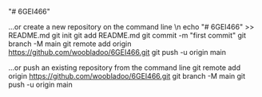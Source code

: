 "# 6GEI466" 

…or create a new repository on the command line \n
echo "# 6GEI466" >> README.md
git init
git add README.md
git commit -m "first commit"
git branch -M main
git remote add origin https://github.com/woobladoo/6GEI466.git
git push -u origin main


…or push an existing repository from the command line
git remote add origin https://github.com/woobladoo/6GEI466.git
git branch -M main
git push -u origin main
